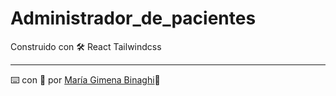 # Administrador_de_pacientes

Construido con 🛠️
React
Tailwindcss

---
⌨️ con :yellow_heart: por [María Gimena Binaghi](https://github.com/gibinaghi):star2: